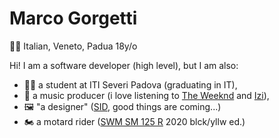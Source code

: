 #  Marco Gorgetti
🤌🏻 Italian, Veneto, Padua
18y/o

Hi! I am a software developer (high level), but I am also:
 - 👨‍🎓 a student at ITI Severi Padova (graduating in IT),
 - 🎵 a music producer (i love listening to [The Weeknd](https://www.theweeknd.com) and [Izi](https://it.wikipedia.org/wiki/Aletheia_(album))),
 - 🖼️ "a designer" ([SID](https://www.scuolaitalianadesign.com), good things are coming...)
 - 🏍️ a motard rider ([SWM SM 125 R](https://swm-motorcycles.it/it/product/sm-125-r/) 2020 blck/yllw ed.)
